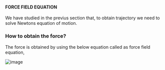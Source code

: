 #### FORCE FIELD EQUATION
We have studied in the previus section that, to obtain trajectory we need to solve Newtons equation of motion. 
### How to obtain the force? 
The force is obtained by using the below equation called as force field equation,


![image](https://github.com/user-attachments/assets/2cece935-4376-42e3-a44b-29db24e8c323)




